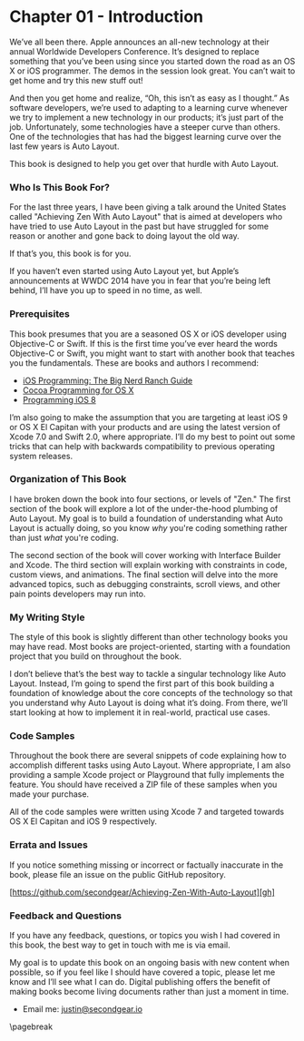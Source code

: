 Chapter 01 - Introduction
====================================

We’ve all been there. Apple announces an all-new technology at their annual Worldwide Developers Conference. It’s designed to replace something that you’ve been using since you started down the road as an OS X or iOS programmer. The demos in the session look great. You can’t wait to get home and try this new stuff out!

And then you get home and realize, “Oh, this isn’t as easy as I thought.”
As software developers, we’re used to adapting to a learning curve whenever we try to implement a new technology in our products; it’s just part of the job. Unfortunately, some technologies have a steeper curve than others. One of the technologies that has had the biggest learning curve over the last few years is Auto Layout.

This book is designed to help you get over that hurdle with Auto Layout.

### Who Is This Book For?

For the last three years, I have been giving a talk around the United States called "Achieving Zen With Auto Layout" that is aimed at developers who have tried to use Auto Layout in the past but have struggled for some reason or another and gone back to doing layout the old way.

If that’s you, this book is for you.

If you haven’t even started using Auto Layout yet, but Apple’s announcements at WWDC 2014 have you in fear that you’re being left behind, I’ll have you up to speed in no time, as well.

### Prerequisites

This book presumes that you are a seasoned OS X or iOS developer using Objective-C or Swift. If this is the first time you’ve ever heard the words Objective-C or Swift, you might want to start with another book that teaches you the fundamentals. These are books and authors I recommend:

* [iOS Programming: The Big Nerd Ranch Guide][bnr]
* [Cocoa Programming for OS X][osx]
* [Programming iOS 8][oreilly]

I’m also going to make the assumption that you are targeting at least iOS 9 or OS X El Capitan with your products and are using the latest version of Xcode 7.0 and Swift 2.0, where appropriate. I’ll do my best to point out some tricks that can help with backwards compatibility to previous operating system releases.

### Organization of This Book

I have broken down the book into four sections, or levels of "Zen." The first section of the book will explore a lot of the under-the-hood plumbing of Auto Layout. My goal is to build a foundation of understanding what Auto Layout is actually doing, so you know _why_ you're coding something rather than just _what_ you're coding.

The second section of the book will cover working with Interface Builder and Xcode. The third section will explain working with constraints in code, custom views, and animations. The final section will delve into the more advanced topics, such as debugging constraints, scroll views, and other pain points developers may run into.

### My Writing Style

The style of this book is slightly different than other technology books you may have read. Most books are project-oriented, starting with a foundation project that you build on throughout the book.

I don’t believe that’s the best way to tackle a singular technology like Auto Layout. Instead, I’m going to spend the first part of this book building a foundation of knowledge about the core concepts of the technology so that you understand why Auto Layout is doing what it’s doing. From there, we’ll start looking at how to implement it in real-world, practical use cases.

### Code Samples

Throughout the book there are several snippets of code explaining how to accomplish different tasks using Auto Layout. Where appropriate, I am also providing a sample Xcode project or Playground that fully implements the feature. You should have received a ZIP file of these samples when you made your purchase.

All of the code samples were written using Xcode 7 and targeted towards OS X El Capitan and iOS 9 respectively.

### Errata and Issues

If you notice something missing or incorrect or factually inaccurate in the book, please file an issue on the public GitHub repository.

[https://github.com/secondgear/Achieving-Zen-With-Auto-Layout][gh]

### Feedback and Questions

If you have any feedback, questions, or topics you wish I had covered in this book, the best way to get in touch with me is via email.

My goal is to update this book on an ongoing basis with new content when possible, so if you feel like I should have covered a topic, please let me know and I’ll see what I can do. Digital publishing offers the benefit of making books become living documents rather than just a moment in time.

- Email me: [justin@secondgear.io](mailto:justin@secondgear.io)

[bnr]: http://www.bignerdranch.com/we-write/ios-programming.html

[oreilly]: http://shop.oreilly.com/product/0636920034261.do

[osx]: http://www.bignerdranch.com/we-write/cocoa-programming.html

[gh]: https://github.com/secondgear/Achieving-Zen-With-Auto-Layout

\pagebreak
